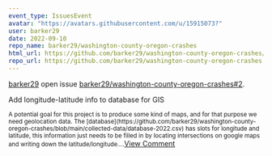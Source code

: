 ```yaml
---
event_type: IssuesEvent
avatar: "https://avatars.githubusercontent.com/u/15915073?"
user: barker29
date: 2022-09-10
repo_name: barker29/washington-county-oregon-crashes
html_url: https://github.com/barker29/washington-county-oregon-crashes/issues/2
repo_url: https://github.com/barker29/washington-county-oregon-crashes
---
```


<a href='https://github.com/barker29' target='_blank'>barker29</a> open issue <a href='https://github.com/barker29/washington-county-oregon-crashes/issues/2' target='_blank'>barker29/washington-county-oregon-crashes#2</a>.

<p>Add longitude-latitude info to database for GIS</p><small>A potential goal for this project is to produce some kind of maps, and for that purpose we need geolocation data. The [database](https://github.com/barker29/washington-county-oregon-crashes/blob/main/collected-data/database-2022.csv) has slots for longitude and latitude, this information just needs to be filled in by locating intersections on google maps and writing down the latitude/longitude....</small><a href='https://github.com/barker29/washington-county-oregon-crashes/issues/2' target='_blank'>View Comment</a>